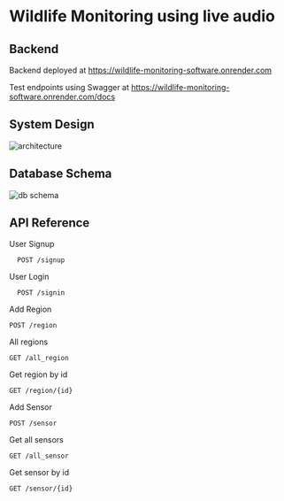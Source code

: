 # Wildlife Monitoring using live audio

## Backend

Backend deployed at <https://wildlife-monitoring-software.onrender.com>

Test endpoints using Swagger at <https://wildlife-monitoring-software.onrender.com/docs>

## System Design

![architecture](https://github.com/Ankit-AP-Paul/wildlife-monitoring-software/assets/83993904/5dcfa878-dfe4-4675-8159-9f7348393301)

## Database Schema

![db schema](https://github.com/user-attachments/assets/4e909bac-90d6-4db7-b267-1f9123f6dc74)

## API Reference

User Signup

```
  POST /signup
```

User Login

```
  POST /signin
```

Add Region

```
POST /region
```

All regions

```
GET /all_region
```

Get region by id

```
GET /region/{id}
```

Add Sensor

```
POST /sensor
```

Get all sensors

```
GET /all_sensor
```

Get sensor by id

```
GET /sensor/{id}
```
